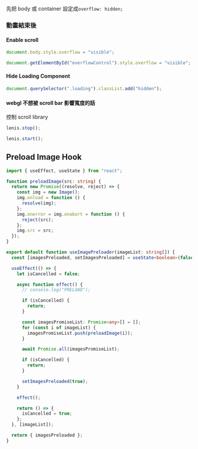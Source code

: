 先把 body 或 container 設定成`overflow: hidden;`

### 動畫結束後

#### Enable scroll

```typescript filename="Body or Container"
document.body.style.overflow = "visible";

document.getElementById("overflowControl").style.overflow = "visible";
```

#### Hide Loading Component

```typescript filename="Loading Component"
document.querySelector(".loading").classList.add("hidden");
```

#### webgl 不想被 scroll bar 影響寬度的話

控制 scroll library

```typescript filename="Lenis"
lenis.stop();

lenis.start();
```

## Preload Image Hook

```typescript filename="usePreloadImage.ts"
import { useEffect, useState } from "react";

function preloadImage(src: string) {
  return new Promise((resolve, reject) => {
    const img = new Image();
    img.onload = function () {
      resolve(img);
    };
    img.onerror = img.onabort = function () {
      reject(src);
    };
    img.src = src;
  });
}

export default function useImagePreloader(imageList: string[]) {
  const [imagesPreloaded, setImagesPreloaded] = useState<boolean>(false);

  useEffect(() => {
    let isCancelled = false;

    async function effect() {
      // console.log("PRELOAD");

      if (isCancelled) {
        return;
      }

      const imagesPromiseList: Promise<any>[] = [];
      for (const i of imageList) {
        imagesPromiseList.push(preloadImage(i));
      }

      await Promise.all(imagesPromiseList);

      if (isCancelled) {
        return;
      }

      setImagesPreloaded(true);
    }

    effect();

    return () => {
      isCancelled = true;
    };
  }, [imageList]);

  return { imagesPreloaded };
}
```
